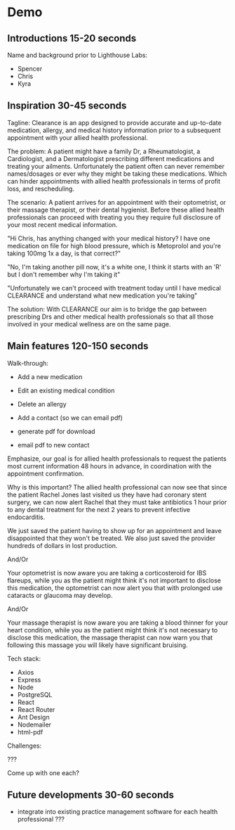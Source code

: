 # Demo

## Introductions 15-20 seconds

Name and background prior to Lighthouse Labs:
- Spencer
- Chris
- Kyra 

## Inspiration 30-45 seconds

Tagline:
Clearance is an app designed to provide accurate and up-to-date medication, allergy, and medical history information prior to a subsequent appointment with your allied health professional. 

The problem: 
A patient might have a family Dr, a Rheumatologist, a Cardiologist, and a Dermatologist prescribing different medications and treating your ailments. Unfortunately the patient often can never remember names/dosages or ever why they might be taking these medications. Which can hinder appointments with allied health professionals in terms of profit loss, and rescheduling. 

The scenario:
A patient arrives for an appointment with their optometrist, or their massage therapist, or their dental hygienist. Before these allied health professionals can proceed with treating you they require full disclosure of your most recent medical information.

"Hi Chris, has anything changed with your medical history? I have one medication on file for high blood pressure, which is Metoprolol and you're taking 100mg 1x a day, is that correct?"

"No, I'm taking another pill now, it's a white one, I think it starts with an 'R' but I don't remember why I'm taking it"

"Unfortunately we can't proceed with treatment today until I have medical CLEARANCE and understand what new medication you're taking"

The solution:
With CLEARANCE our aim is to bridge the gap between prescribing Drs and other medical health professionals so that all those involved in your medical wellness are on the same page. 

## Main features 120-150 seconds

Walk-through:
- Add a new medication

- Edit an existing medical condition

- Delete an allergy 

- Add a contact (so we can email pdf)

- generate pdf for download

- email pdf to new contact

Emphasize, our goal is for allied health professionals to request the patients most current information 48 hours in advance, in coordination with the appointment confirmation. 

Why is this important?
The allied health professional can now see that since the patient Rachel Jones last visited us they have had coronary stent surgery, we can now alert Rachel that they must take antibiotics 1 hour prior to any dental treatment for the next 2 years to prevent infective endocarditis. 

We just saved the patient having to show up for an appointment and leave disappointed that they won't be treated. We also just saved the provider hundreds of dollars in lost production. 

And/Or 

Your optometrist is now aware you are taking a corticosteroid for IBS flareups, while you as the patient might think it's not important to disclose this medication, the optometrist can now alert you that with prolonged use cataracts or glaucoma may develop. 

And/Or

Your massage therapist is now aware you are taking a blood thinner for your heart condition, while you as the patient might think it's not necessary to disclose this medication, the massage therapist can now warn you that following this massage you will likely have significant bruising. 

Tech stack:
- Axios
- Express
- Node
- PostgreSQL
- React
- React Router
- Ant Design
- Nodemailer
- html-pdf

Challenges:

??? 

Come up with one each?

## Future developments 30-60 seconds

- integrate into existing practice management software for each health professional 
???